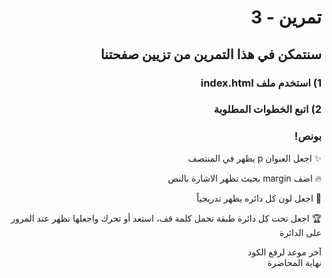 <div dir=rtl>

#  تمرين - 3
## سنتمكن في هذا التمرين من تزيين صفحتنا 

### 1) استخدم ملف index.html
### 2) اتبع الخطوات المطلوبة 


### بونص! 

✨
 اجعل العنوان p يظهر في المنتصف 

🔥
 اضف margin بحيث تظهر الاشارة بالنص

🏅
  اجعل لون كل دائره يظهر تدريجياً

🏆
 اجعل تحت كل دائرة طبقة تحمل كلمة قف، استعد
أو تحرك واجعلها تظهر عند المرور على الدائرة

آخر موعد لرفع الكود\
نهاية المحاضرة

</div>
